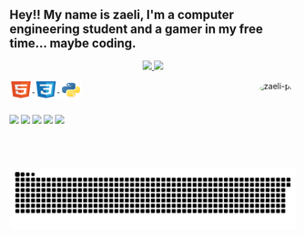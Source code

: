 ## Hey!! My name is zaeli, I'm a computer engineering student and a gamer in my free time... maybe coding.
<div align="center">
  <a href="https://github.com/Kurumin7-gif">
  <img height="180em" src="https://github-readme-stats.vercel.app/api?username=Kurumin7-gif&show_icons=true&theme=dark&include_all_commits=true&count_private=true"/>
  <img height="180em" src="https://github-readme-stats.vercel.app/api/top-langs/?username=Kurumin7-gif&layout=compact&langs_count=7&theme=dark"/>
</div>
<div style="display: inline_block"><br>
  <img align="center" alt="zaeli-HTML" height="30" width="40" src="https://raw.githubusercontent.com/devicons/devicon/master/icons/html5/html5-original.svg">
  <img align="center" alt="zaeli-CSS" height="30" width="40" src="https://raw.githubusercontent.com/devicons/devicon/master/icons/css3/css3-original.svg">
  <img align="center" alt="zaeli-Python" height="30" width="40" src="https://raw.githubusercontent.com/devicons/devicon/master/icons/python/python-original.svg">
  <img align="right" alt="zaeli-pic" height="150" style="border-radius:200px;" src="https://media.discordapp.net/attachments/444286041726255106/993269307607887982/photoapp.png">
</div>
  
  ##
 
<div> 
  <a href="https://www.youtube.com/channel/UCwZUmnRGaDOjuQbdbtZz4Eg" target="_blank"><img src="https://img.shields.io/badge/YouTube-FF0000?style=for-the-badge&logo=youtube&logoColor=white" target="_blank"></a>
  <a href="https://instagram.com/disraelifilho" target="_blank"><img src="https://img.shields.io/badge/-Instagram-%23E4405F?style=for-the-badge&logo=instagram&logoColor=white" target="_blank"></a>
 	<a href="https://www.twitch.tv/zaeeli" target="_blank"><img src="https://img.shields.io/badge/Twitch-9146FF?style=for-the-badge&logo=twitch&logoColor=white" target="_blank"></a>
  <a href = "mailto:disraeli.costa@academico.ifpb.edu.br"><img src="https://img.shields.io/badge/-Gmail-%23333?style=for-the-badge&logo=gmail&logoColor=white" target="_blank"></a>
  <a href="https://www.linkedin.com/in/disraeli-filho-543878185/" target="_blank"><img src="https://img.shields.io/badge/-LinkedIn-%230077B5?style=for-the-badge&logo=linkedin&logoColor=white" target="_blank"></a> 
 
  ![Snake animation](https://github.com/Kurumin7-gif/Kurumin7-gif/blob/output/github-contribution-grid-snake.svg)
 
</div>
